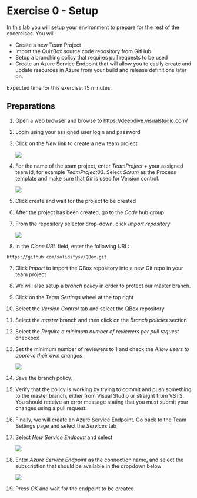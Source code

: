 # Exercise 0 - Setup

In this lab you will setup your environment to prepare for the rest of the excercises.
You will:
* Create a new Team Project
* Import the QuizBox source code repository from GitHub
* Setup a branching policy that requires pull requests to be used
* Create an Azure Service Endpoint that will allow you to easily create and update resources in Azure from your build and release definitions later on.

Expected time for this exercise: 15 minutes.

## Preparations

1. Open a web browser and browse to https://deepdive.visualstudio.com/

2. Login using your assigned user login and password
 
3. Click on the *New* link to create a new team project

    ![](./images/lab0/setup1.png)

4. For the name of the team project, enter *TeamProject* + your assigned team id, for example *TeamProject03*. Select *Scrum* as the Process template and make sure that *Git* is used for Version control.

    ![](./images/lab0/setup1.1.png)
 
5. Click create and wait for the project to be created

4. After the project has been created, go to the *Code* hub group

5. From the repository selector drop-down, click *Import repository*

    ![](./images/lab0/setup2.png)

6. In the *Clone URL* field, enter the following URL:

```
https://github.com/solidifysv/QBox.git

``` 

7. Click *Import* to import the QBox repository into a new Git repo in your team project

8. We will also setup a *branch policy* in order to protect our master branch. 

9. Click on the *Team Settings* wheel at the top right

10. Select the *Version Control* tab and select the QBox repository

11. Select the *master* branch and then click on the *Branch policies* section

12. Select the *Require a minimum number of reviewers per pull request* checkbox

13. Set the minimum number of reviewers to 1 and check the *Allow users to approve their own changes*

    ![](./images/lab0/setup4.png)

14. Save the branch policy. 

15. Verify that the policy is working by trying to commit and push something to the master branch, either from Visual Studio or straight from VSTS. 
You should receive an error message stating that you must submit your changes using a pull request.

16. Finally, we will create an Azure Service Endpoint. Go back to the Team Settings page and select the *Services* tab

17. Select *New Service Endpoint* and select 

    ![](./images/lab0/setup6.png)
    
18. Enter *Azure Service Endpoint* as the connection name, and select the subscription that should be available in the dropdown below

    ![](./images/lab0/setup7.png)
    
19. Press *OK* and wait for the endpoint to be created.


 

